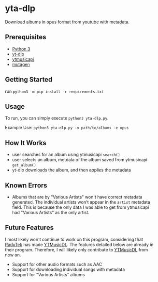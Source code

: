 # yta-dlp
Download albums in opus format from youtube with metadata.

## Prerequisites
* [Python 3](https://www.python.org/)
* [yt-dlp](https://github.com/yt-dlp/yt-dlp)
* [ytmusicapi](https://ytmusicapi.readthedocs.io/en/stable/)
* [mutagen](https://pypi.org/project/mutagen/)

## Getting Started

run `python3 -m pip install -r requirements.txt`

## Usage
To run, you can simply execute `python3 yta-dlp.py`.

Example Use:
`python3 yta-dlp.py -o path/to/albums -e opus`

## How It Works
* user searches for an album using ytmusicapi `search()`
* user selects an album, metdata of the album saved from ytmusicapi `get_album()`
* yt-dlp downloads the album, and then applies the metadata

## Known Errors
* Albums that are by "Various Artists" won't have correct metadata generated. The individual artists won't appear in the `artist` metadata field. This is because the only data I was able to get from ytmusicapi had "Various Artists" as the only artist.

## Future Features
I most likely won't continue to work on this program, considering that [RaduTek](https://github.com/RaduTek) has made [YTMusicDL](https://github.com/RaduTek/YTMusicDL). The features detailed below are already in their program. Therefore, I will likely only contribute to [YTMusicDL](https://github.com/RaduTek/YTMusicDL) from now on. 

* Support for other audio formats such as AAC
* Support for downloading individual songs with metadata
* Support for "Various Artists" albums